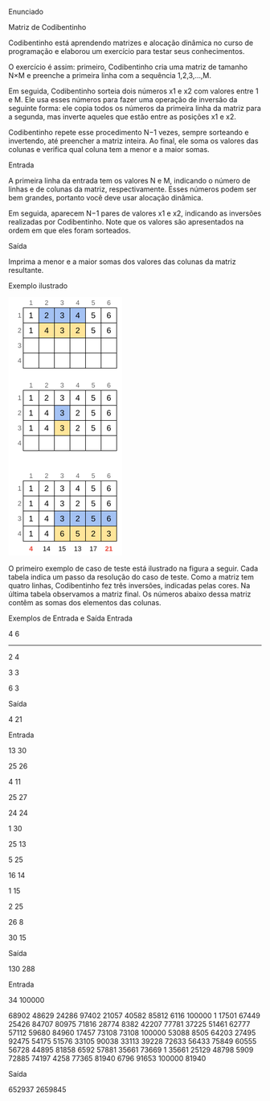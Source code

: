 Enunciado

Matriz de Codibentinho

Codibentinho está aprendendo matrizes e alocação dinâmica no curso de programação e elaborou um exercício para testar seus conhecimentos.

O exercício é assim: primeiro, Codibentinho cria uma matriz de tamanho N×M
e preenche a primeira linha com a sequência 1,2,3,…,M.

Em seguida, Codibentinho sorteia dois números x1
e x2 com valores entre 1 e M. Ele usa esses números para fazer uma operação de inversão da seguinte forma: ele copia todos os números da primeira linha da matriz para a segunda, mas inverte aqueles que estão entre as posições x1 e x2.

Codibentinho repete esse procedimento N−1 vezes, sempre sorteando e invertendo, até preencher a matriz inteira.
Ao final, ele soma os valores das colunas e verifica qual coluna tem a menor e a maior somas.

Entrada

A primeira linha da entrada tem os valores N e M, indicando o número de linhas e de colunas da matriz, respectivamente. Esses números podem ser bem grandes, portanto você deve usar alocação dinâmica.

Em seguida, aparecem N−1 pares de valores x1 e x2, indicando as inversões realizadas por Codibentinho. Note que os valores são apresentados na ordem em que eles foram sorteados.

Saída

Imprima a menor e a maior somas dos valores das colunas da matriz resultante.

Exemplo ilustrado

<img src="./../assets/matriz-codibentinho.png">

O primeiro exemplo de caso de teste está ilustrado na figura a seguir. Cada tabela indica um passo da resolução do caso de teste. Como a matriz tem quatro linhas, Codibentinho fez três inversões, indicadas pelas cores. Na última tabela observamos a matriz final. Os números abaixo dessa matriz contêm as somas dos elementos das colunas.

Exemplos de Entrada e Saída
Entrada 	

4 6

---
2 4

3 3

6 3


Saída 	

4 21

Entrada 	

13 30


25 26

4 11

25 27

24 24

1 30

25 13

5 25

16 14

1 15

2 25

26 8

30 15

Saída 	

130 288

Entrada 	

34 100000


68902 48629
24286 97402
21057 40582
85812 6116
100000 1
17501 67449
25426 84707
80975 71816
28774 8382
42207 77781
37225 51461
62777 57112
59680 84960
17457 73108
73108 100000
53088 8505
64203 27495
92475 54175
51576 33105
90038 33113
39228 72633
56433 75849
60555 56728
44895 81858
6592 57881
35661 73669
1 35661
25129 48798
5909 72885
74197 4258
77365 81940
6796 91653
100000 81940

Saída 	

652937 2659845
